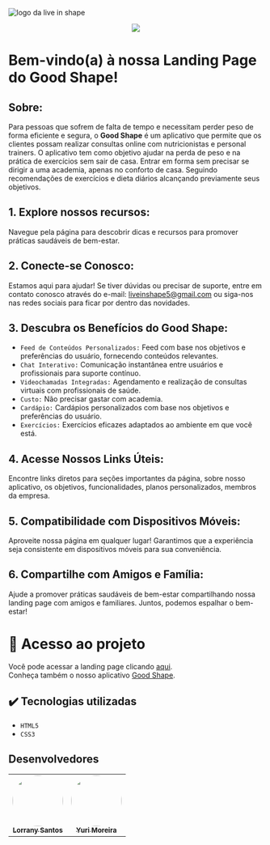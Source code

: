 <span align="center">![logo da live in shape](https://github.com/yurimoreira08/Live-in-Shape/assets/128076962/a331b796-58f7-4647-8b5a-b7682171dc85)</span>


<p align="center">
<img loading="lazy" src="http://img.shields.io/static/v1?label=STATUS&message=%20CONCLUIDO&color=33a483&style=for-the-badge"/>
</p>

# Bem-vindo(a) à nossa Landing Page do Good Shape!

## Sobre:
Para pessoas que sofrem de falta de tempo e necessitam perder peso de forma eficiente e segura, o **Good Shape** é um aplicativo que permite que os clientes possam realizar consultas online com nutricionistas e personal trainers. O aplicativo tem como objetivo ajudar na perda de peso e na prática de exercícios sem sair de casa. Entrar em forma sem precisar se dirigir a uma academia, apenas no conforto de casa. Seguindo recomendações de exercícios e dieta diários alcançando previamente seus objetivos.

## 1. Explore nossos recursos: 
Navegue pela página para descobrir dicas e recursos para promover práticas saudáveis de bem-estar.

## 2. Conecte-se Conosco:
Estamos aqui para ajudar! Se tiver dúvidas ou precisar de suporte, entre em contato conosco através do e-mail: liveinshape5@gmail.com ou siga-nos nas redes sociais para ficar por dentro das novidades.

## 3. Descubra os Benefícios do Good Shape:
- `Feed de Conteúdos Personalizados:` Feed com base nos objetivos e preferências do usuário, fornecendo conteúdos relevantes.
- `Chat Interativo:` Comunicação instantânea entre usuários e profissionais para suporte contínuo.
- `Videochamadas Integradas:` Agendamento e realização de consultas virtuais com profissionais de saúde.
- `Custo:` Não precisar gastar com academia.
- `Cardápio:` Cardápios personalizados com base nos objetivos e preferências do usuário.
- `Exercícios:` Exercícios eficazes adaptados ao ambiente em que você está.

## 4. Acesse Nossos Links Úteis:
Encontre links diretos para seções importantes da página, sobre nosso aplicativo, os objetivos, funcionalidades, planos personalizados, membros da empresa.

## 5. Compatibilidade com Dispositivos Móveis:
Aproveite nossa página em qualquer lugar! Garantimos que a experiência seja consistente em dispositivos móveis para sua conveniência.

## 6. Compartilhe com Amigos e Família:
Ajude a promover práticas saudáveis de bem-estar compartilhando nossa landing page com amigos e familiares. Juntos, podemos espalhar o bem-estar!

# 📁 Acesso ao projeto

Você pode acessar a landing page clicando [aqui](https://liveinshape.netlify.app/). <br>
Conheça também o nosso aplicativo [Good Shape](https://goodshape.netlify.app/).

## ✔️ Tecnologias utilizadas

- ``HTML5``
- ``CSS3``


## Desenvolvedores

<table align="center">
  <tr>
    <td align="center"><a href="https://github.com/Lorranyy"><img style="border-radius: 50%;" src="https://avatars.githubusercontent.com/u/128076962?v=4" width="100px;" alt=""/><br /><sub><b>Lorrany Santos</b></sub></td>
    <td align="center"><a href="https://github.com/yurimoreira08"><img style="border-radius: 50%;" src="https://avatars.githubusercontent.com/u/128077291?v=4" width="100px;" alt=""/><br /><sub><b>Yuri Moreira</b></sub></td>
</table>
